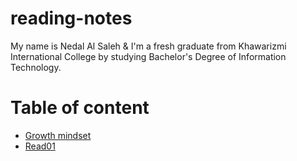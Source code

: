 # reading-notes

My name is Nedal Al Saleh & I'm a fresh graduate from Khawarizmi International College by studying Bachelor's Degree of Information Technology.

# Table of content

* [Growth mindset]()
* [Read01](https://nedal1994.github.io/reading-notes/read01)